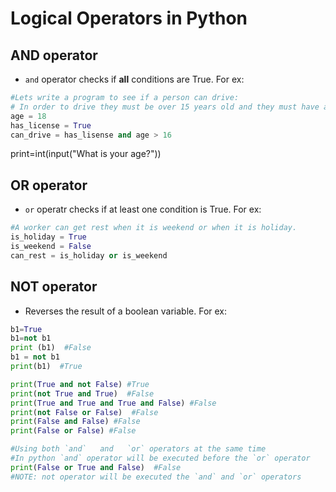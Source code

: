 
# Logical Operators in Python

## AND operator
- `and` operator checks if **all** conditions are True. For ex:
```py
#Lets write a program to see if a person can drive:
# In order to drive they must be over 15 years old and they must have a valid license
age = 18
has_license = True
can_drive = has_lisense and age > 16
```
print=int(input("What is your age?"))

## OR operator
- `or` operatr checks if at least one condition is True. For ex:
```py
#A worker can get rest when it is weekend or when it is holiday.
is_holiday = True
is_weekend = False
can_rest = is_holiday or is_weekend
```

## NOT operator
- Reverses the result of a boolean variable. For ex:
```py
b1=True
b1=not b1
print (b1)  #False
b1 = not b1
print(b1)  #True
```

```py
print(True and not False) #True
print(not True and True)  #False
print(True and True and True and False) #False
print(not False or False)  #False
print(False and False) #False
print(False or False) #False

#Using both `and`   and   `or` operators at the same time
#In python `and` operator will be executed before the `or` operator
print(False or True and False)  #False
#NOTE: not operator will be executed the `and` and `or` operators



 










```





















